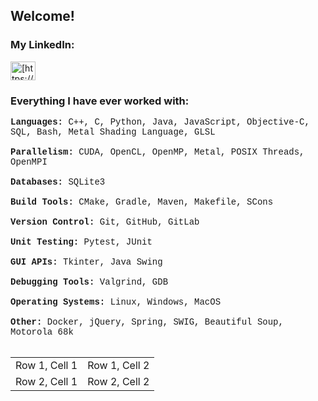 <!---
AnthCol/AnthCol is a ✨ special ✨ repository because its `README.md` (this file) appears on your GitHub profile.
You can click the Preview link to take a look at your changes.
--->

## Welcome!
<p>

### My LinkedIn:
<a href="https://linkedin.com/in/anthcol" target="blank">
  <img align="center" src="https://raw.githubusercontent.com/rahuldkjain/github-profile-readme-generator/master/src/images/icons/Social/linked-in-alt.svg" alt="[https://www.linkedin.com/in/anthony-colaiacovo-876a061a0/](https://www.linkedin.com/in/anthcol/)" height="30" width="40" /></a>
</p>

<h3 align="left">Everything I have ever worked with:</h3>
<p style="font-family: 'Courier New', Courier, monospace; align="left"> 
<b>Languages:</b> C++, C, Python, Java, JavaScript, Objective-C, SQL, Bash, Metal Shading Language, GLSL <br><br>
<b>Parallelism:</b> CUDA, OpenCL, OpenMP, Metal, POSIX Threads, OpenMPI <br><br>
<b>Databases:</b> SQLite3 <br><br>
<b>Build Tools:</b> CMake, Gradle, Maven, Makefile, SCons <br><br>
<b>Version Control:</b> Git, GitHub, GitLab <br><br>
<b>Unit Testing:</b> Pytest, JUnit <br><br>
<b>GUI APIs:</b> Tkinter, Java Swing <br><br>
<b>Debugging Tools:</b> Valgrind, GDB <br><br>
<b>Operating Systems:</b> Linux, Windows, MacOS <br><br>
<b>Other:</b> Docker, jQuery, Spring, SWIG, Beautiful Soup, Motorola 68k <br><br>
</p>

<table>
  <tr>
    <td>Row 1, Cell 1</td>
    <td>Row 1, Cell 2</td>
  </tr>
  <tr>
    <td>Row 2, Cell 1</td>
    <td>Row 2, Cell 2</td>
  </tr>
</table>
